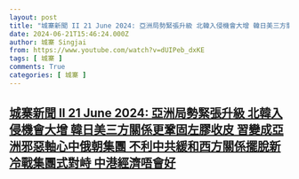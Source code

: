 ```yaml
---
layout: post
title: "城寨新聞 II 21 June 2024: 亞洲局勢緊張升級 北韓入侵機會大增 韓日美三方關係更鞏固左膠收皮 習變成亞洲邪惡軸心中俄朝集團 不利中共緩和西方關係擺脫新冷戰集團式對峙 中港經濟唔會好"
date: 2024-06-21T15:46:24.000Z
author: 城寨 Singjai
from: https://www.youtube.com/watch?v=dUIPeb_dxKE
tags: [ 城寨 ]
comments: True
categories: [ 城寨 ]
---
```

<!--1718984784000-->
[城寨新聞 II 21 June 2024: 亞洲局勢緊張升級 北韓入侵機會大增 韓日美三方關係更鞏固左膠收皮 習變成亞洲邪惡軸心中俄朝集團 不利中共緩和西方關係擺脫新冷戰集團式對峙 中港經濟唔會好](https://www.youtube.com/watch?v=dUIPeb_dxKE)
------

<div>

</div>
